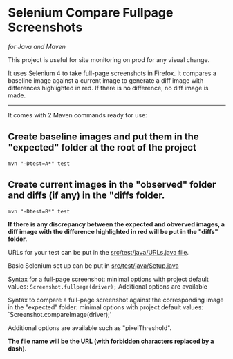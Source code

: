 # Selenium Compare Fullpage Screenshots
*for Java and Maven*


This project is useful for site monitoring on prod for any visual change.  

It uses Selenium 4 to take full-page screenshots in Firefox. It compares a baseline image against a current image to generate a diff image with differences highlighted in red. If there is no difference, no diff image is made.

---

It comes with 2 Maven commands ready for use:

## Create baseline images and put them in the "expected" folder at the root of the project  
`mvn "-Dtest=A*" test`  

## Create current images in the "observed" folder and diffs (if any) in the "diffs folder.  
`mvn "-Dtest=B*" test`  

**If there is any discrepancy between the expected and obverved images, a diff image with the difference highlighted in red will be put in the "diffs" folder.**

URLs for your test can be put in the [src/test/java/URLs.java file](https://github.com/jpratt2/seleniumCompareFullpageScreenshots/blob/master/src/test/java/URLs.java).  

Basic Selenium set up can be put in [src/test/java/Setup.java](https://github.com/jpratt2/seleniumCompareFullpageScreenshots/blob/master/src/test/java/Setup.java)

Syntax for a full-page screenshot:
minimal options with project default values:
`Screenshot.fullpage(driver);` 
Additional options are available


Syntax to compare a full-page screenshot against the corresponding image in the "expected" folder:
minimal options with project default values:
`Screenshot.compareImage(driver);'
 
Additional options are available such as "pixelThreshold".

**The file name will be the URL (with forbidden characters replaced by a dash).**

